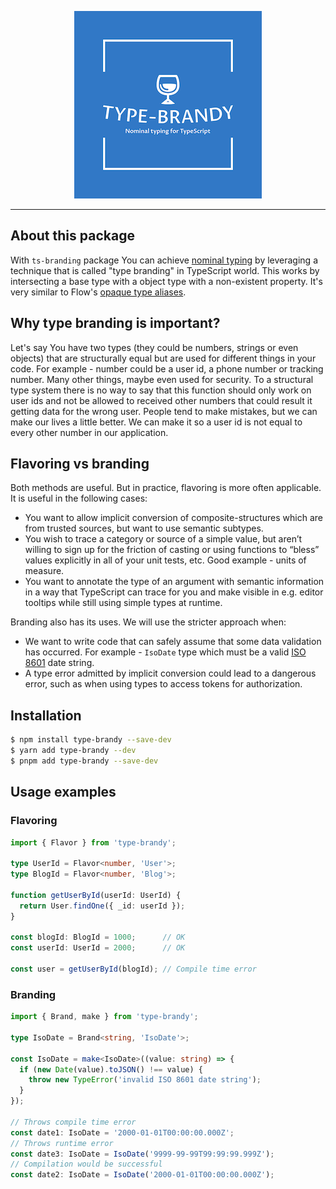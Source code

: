 <p align="center">
  <img src="logo.png" with="300" height="300" alt="type-brandy" />
</p>
<hr>

## About this package
With `ts-branding` package You can achieve [nominal typing](https://basarat.gitbook.io/typescript/main-1/nominaltyping) by leveraging a technique that is called "type branding" in TypeScript world. This works by intersecting a base type with a object type with a non-existent property. It's very similar to Flow's [opaque type aliases](https://flow.org/en/docs/types/opaque-types/).
## Why type branding is important?
Let's say You have two types (they could be numbers, strings or even objects) that are structurally equal but are used for different things in your code. For example - number could be a user id, a phone number or tracking number. Many other things, maybe even used for security. To a structural type system there is no way to say that this function should only work on user ids and not be allowed to received other numbers that could result it getting data for the wrong user. People tend to make mistakes, but we can make our lives a little better. We can make it so a user id is not equal to every other number in our application.
## Flavoring vs branding
Both methods are useful. But in practice, flavoring is more often applicable. It is useful in the following cases:
* You want to allow implicit conversion of composite-structures which are from trusted sources, but want to use semantic subtypes.
* You wish to trace a category or source of a simple value, but aren’t willing to sign up for the friction of casting or using functions to “bless” values explicitly in all of your unit tests, etc. Good example - units of measure.
* You want to annotate the type of an argument with semantic information in a way that TypeScript can trace for you and make visible in e.g. editor tooltips while still using simple types at runtime.

Branding also has its uses. We will use the stricter approach when:
* We want to write code that can safely assume that some data validation has occurred. For example - `IsoDate` type which must be a valid [ISO 8601](https://en.wikipedia.org/wiki/ISO_8601) date string.
* A type error admitted by implicit conversion could lead to a dangerous error, such as when using types to access tokens for authorization.
## Installation
```bash
$ npm install type-brandy --save-dev
$ yarn add type-brandy --dev
$ pnpm add type-brandy --save-dev
```
## Usage examples
### Flavoring
```ts
import { Flavor } from 'type-brandy';

type UserId = Flavor<number, 'User'>;
type BlogId = Flavor<number, 'Blog'>;

function getUserById(userId: UserId) {
  return User.findOne({ _id: userId });
}

const blogId: BlogId = 1000;      // OK
const userId: UserId = 2000;      // OK

const user = getUserById(blogId); // Compile time error
```
### Branding
```ts
import { Brand, make } from 'type-brandy';

type IsoDate = Brand<string, 'IsoDate'>;

const IsoDate = make<IsoDate>((value: string) => {
  if (new Date(value).toJSON() !== value) {
    throw new TypeError('invalid ISO 8601 date string');
  }
});

// Throws compile time error
const date1: IsoDate = '2000-01-01T00:00:00.000Z';
// Throws runtime error
const date3: IsoDate = IsoDate('9999-99-99T99:99:99.999Z');
// Compilation would be successful
const date2: IsoDate = IsoDate('2000-01-01T00:00:00.000Z');
```
